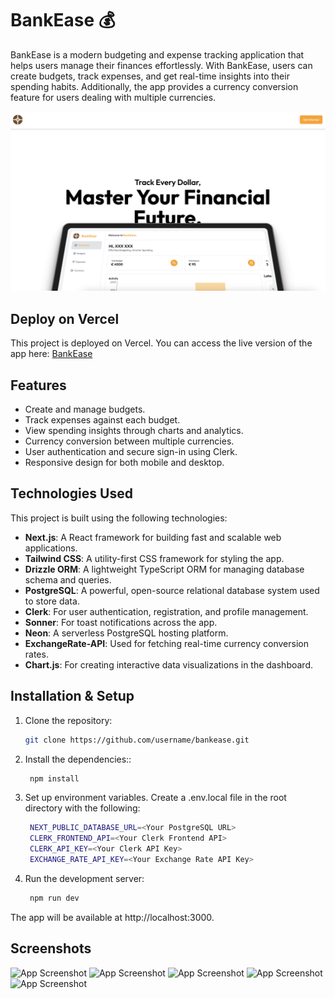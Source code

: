 # BankEase 💰

BankEase is a modern budgeting and expense tracking application that helps users manage their finances effortlessly. With BankEase, users can create budgets, track expenses, and get real-time insights into their spending habits. Additionally, the app provides a currency conversion feature for users dealing with multiple currencies.

![App Screenshot](media/main.png)

## Deploy on Vercel

This project is deployed on Vercel. You can access the live version of the app here: [BankEase](https://bankease.vercel.app/)


## Features

- Create and manage budgets.
- Track expenses against each budget.
- View spending insights through charts and analytics.
- Currency conversion between multiple currencies.
- User authentication and secure sign-in using Clerk.
- Responsive design for both mobile and desktop.

## Technologies Used

This project is built using the following technologies:

- **Next.js**: A React framework for building fast and scalable web applications.
- **Tailwind CSS**: A utility-first CSS framework for styling the app.
- **Drizzle ORM**: A lightweight TypeScript ORM for managing database schema and queries.
- **PostgreSQL**: A powerful, open-source relational database system used to store data.
- **Clerk**: For user authentication, registration, and profile management.
- **Sonner**: For toast notifications across the app.
- **Neon**: A serverless PostgreSQL hosting platform.
- **ExchangeRate-API**: Used for fetching real-time currency conversion rates.
- **Chart.js**: For creating interactive data visualizations in the dashboard.
  
## Installation & Setup

1. Clone the repository:
   ```bash
   git clone https://github.com/username/bankease.git

2. Install the dependencies::
   ```bash
    npm install

3. Set up environment variables. Create a .env.local file in the root directory with the following:
   ```bash
    NEXT_PUBLIC_DATABASE_URL=<Your PostgreSQL URL>
    CLERK_FRONTEND_API=<Your Clerk Frontend API>
    CLERK_API_KEY=<Your Clerk API Key>
    EXCHANGE_RATE_API_KEY=<Your Exchange Rate API Key>


4. Run the development server:
   ```bash
    npm run dev

The app will be available at http://localhost:3000.


## Screenshots

![App Screenshot](media/dashboard.png)
![App Screenshot](media/budgets.png)
![App Screenshot](media/CreateNewBudget.png)
![App Screenshot](media/CurrencyConverter.png)
![App Screenshot](media/LatestExpenses.png)



